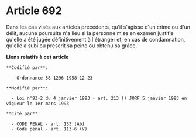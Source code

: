 # Article 692

Dans les cas visés aux articles précédents, qu'il s'agisse d'un crime ou d'un délit, aucune poursuite n'a lieu si la personne
mise en examen justifie qu'elle a été jugée définitivement à l'étranger et, en cas de condamnation, qu'elle a subi ou
prescrit sa peine ou obtenu sa grâce.

**Liens relatifs à cet article**

	**Codifié par**:

	  - Ordonnance 58-1296 1958-12-23

	**Modifié par**:

	  - Loi n°93-2 du 4 janvier 1993 - art. 213 () JORF 5 janvier 1993 en vigueur le 1er mars 1993

	**Cité par**:

	  - CODE PENAL - art. 133 (Ab)
	  - Code pénal - art. 113-6 (V)
